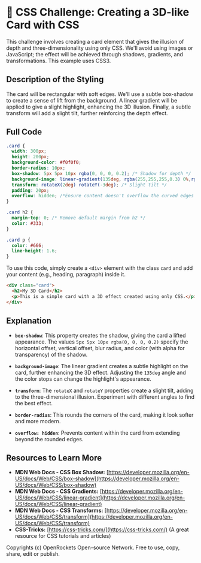 # 🐞 CSS Challenge:  Creating a 3D-like Card with CSS


This challenge involves creating a card element that gives the illusion of depth and three-dimensionality using only CSS. We'll avoid using images or JavaScript; the effect will be achieved through shadows, gradients, and transformations.  This example uses CSS3.


## Description of the Styling

The card will be rectangular with soft edges. We'll use a subtle box-shadow to create a sense of lift from the background.  A linear gradient will be applied to give a slight highlight, enhancing the 3D illusion.  Finally, a subtle transform will add a slight tilt, further reinforcing the depth effect.


## Full Code

```css
.card {
  width: 300px;
  height: 200px;
  background-color: #f0f0f0;
  border-radius: 10px;
  box-shadow: 5px 5px 10px rgba(0, 0, 0, 0.2); /* Shadow for depth */
  background-image: linear-gradient(135deg, rgba(255,255,255,0.3) 0%,rgba(255,255,255,0) 100%); /* Subtle highlight */
  transform: rotateX(2deg) rotateY(-3deg); /* Slight tilt */
  padding: 20px;
  overflow: hidden; /*Ensure content doesn't overflow the curved edges */
}

.card h2 {
  margin-top: 0; /* Remove default margin from h2 */
  color: #333;
}

.card p {
  color: #666;
  line-height: 1.6;
}
```

To use this code, simply create a `<div>` element with the class `card` and add your content (e.g., heading, paragraph) inside it.


```html
<div class="card">
  <h2>My 3D Card</h2>
  <p>This is a simple card with a 3D effect created using only CSS.</p>
</div>
```


## Explanation

* **`box-shadow`**: This property creates the shadow, giving the card a lifted appearance.  The values `5px 5px 10px rgba(0, 0, 0, 0.2)` specify the horizontal offset, vertical offset, blur radius, and color (with alpha for transparency) of the shadow.

* **`background-image`**: The linear gradient creates a subtle highlight on the card, further enhancing the 3D effect.  Adjusting the `135deg` angle and the color stops can change the highlight's appearance.

* **`transform`**: The `rotateX` and `rotateY` properties create a slight tilt, adding to the three-dimensional illusion. Experiment with different angles to find the best effect.

* **`border-radius`**: This rounds the corners of the card, making it look softer and more modern.

* **`overflow: hidden`**:  Prevents content within the card from extending beyond the rounded edges.


## Resources to Learn More

* **MDN Web Docs - CSS Box Shadow:** [https://developer.mozilla.org/en-US/docs/Web/CSS/box-shadow](https://developer.mozilla.org/en-US/docs/Web/CSS/box-shadow)
* **MDN Web Docs - CSS Gradients:** [https://developer.mozilla.org/en-US/docs/Web/CSS/linear-gradient](https://developer.mozilla.org/en-US/docs/Web/CSS/linear-gradient)
* **MDN Web Docs - CSS Transforms:** [https://developer.mozilla.org/en-US/docs/Web/CSS/transform](https://developer.mozilla.org/en-US/docs/Web/CSS/transform)
* **CSS-Tricks:** [https://css-tricks.com/](https://css-tricks.com/) (A great resource for CSS tutorials and articles)


Copyrights (c) OpenRockets Open-source Network. Free to use, copy, share, edit or publish.

